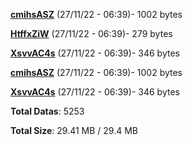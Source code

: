 [**cmihsASZ**](/data/cmihsASZ.txt) (27/11/22 - 06:39)- 1002 bytes

[**HtffxZiW**](/data/HtffxZiW.txt) (27/11/22 - 06:39)- 279 bytes

[**XsvvAC4s**](/data/XsvvAC4s.txt) (27/11/22 - 06:39)- 346 bytes

[**cmihsASZ**](/data/cmihsASZ.txt) (27/11/22 - 06:39)- 1002 bytes

[**XsvvAC4s**](/data/XsvvAC4s.txt) (27/11/22 - 06:39)- 346 bytes

**Total Datas**: 5253

**Total Size**: 29.41 MB / 29.4 MB